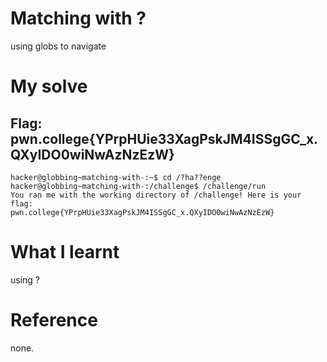 # Matching with ?

using globs to navigate

# My solve 
## Flag: pwn.college{YPrpHUie33XagPskJM4ISSgGC_x.QXyIDO0wiNwAzNzEzW}

```
hacker@globbing~matching-with-:~$ cd /?ha??enge
hacker@globbing~matching-with-:/challenge$ /challenge/run
You ran me with the working directory of /challenge! Here is your flag:
pwn.college{YPrpHUie33XagPskJM4ISSgGC_x.QXyIDO0wiNwAzNzEzW}
```

# What I learnt 

using ? 

# Reference 
none.
